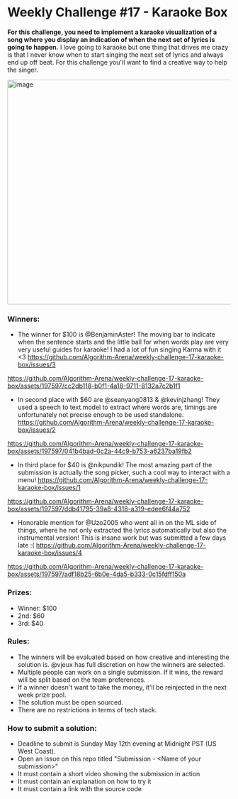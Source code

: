 # Weekly Challenge #17 - Karaoke Box

**For this challenge, you need to implement a karaoke visualization of a song where you display an indication of when the next set of lyrics is going to happen.** I love going to karaoke but one thing that drives me crazy is that I never know when to start singing the next set of lyrics and always end up off beat. For this challenge you'll want to find a creative way to help the singer.

<img width="506" alt="image" src="https://github.com/Algorithm-Arena/weekly-challenge-17-karaoke-box/assets/197597/f7eb2f11-e404-49f7-8d6d-ed5e6225ed8a">

### Winners:

* The winner for $100 is @BenjaminAster! The moving bar to indicate when the sentence starts and the little ball for when words play are very very useful guides for karaoke! I had a lot of fun singing Karma with it <3 https://github.com/Algorithm-Arena/weekly-challenge-17-karaoke-box/issues/3

https://github.com/Algorithm-Arena/weekly-challenge-17-karaoke-box/assets/197597/cc2db118-b0f1-4a18-9711-8132a7c2b1f1

* In second place with $60 are @seanyang0813 & @kevinjzhang! They used a speech to text model to extract where words are, timings are unfortunately not precise enough to be used standalone. https://github.com/Algorithm-Arena/weekly-challenge-17-karaoke-box/issues/2

https://github.com/Algorithm-Arena/weekly-challenge-17-karaoke-box/assets/197597/041b4bad-0c2a-44c9-b753-a6237ba19fb2

* In third place for $40 is @nikpundik! The most amazing part of the submission is actually the song picker, such a cool way to interact with a menu! https://github.com/Algorithm-Arena/weekly-challenge-17-karaoke-box/issues/1

https://github.com/Algorithm-Arena/weekly-challenge-17-karaoke-box/assets/197597/ddb41795-39a8-4318-a319-edee6f44a752

* Honorable mention for @Uzo2005 who went all in on the ML side of things, where he not only extracted the lyrics automatically but also the instrumental version! This is insane work but was submitted a few days late :( https://github.com/Algorithm-Arena/weekly-challenge-17-karaoke-box/issues/4

https://github.com/Algorithm-Arena/weekly-challenge-17-karaoke-box/assets/197597/adf18b25-6b0e-4da5-b333-0c15fdff150a


### Prizes:
* Winner: $100
* 2nd: $60
* 3rd: $40

### Rules:
* The winners will be evaluated based on how creative and interesting the solution is. @vjeux has full discretion on how the winners are selected.
* Multiple people can work on a single submission. If it wins, the reward will be split based on the team preferences.
* If a winner doesn't want to take the money, it'll be reinjected in the next week prize pool.
* The solution must be open sourced.
* There are no restrictions in terms of tech stack.

### How to submit a solution:
* Deadline to submit is Sunday May 12th evening at Midnight PST (US West Coast).
* Open an issue on this repo titled "Submission - &lt;Name of your submission&gt;"
* It must contain a short video showing the submission in action
* It must contain an explanation on how to try it
* It must contain a link with the source code
